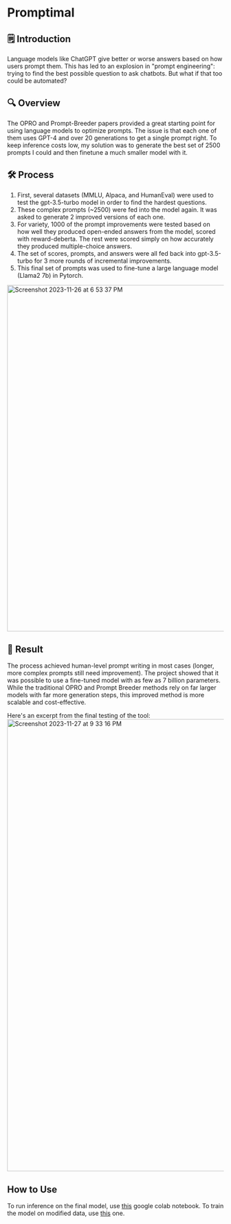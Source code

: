 # Promptimal

## 🗒️ Introduction
  Language models like ChatGPT give better or worse answers based on how users prompt them. This has led to an explosion in "prompt engineering": trying to find the best possible question to ask chatbots. But what if that too could be automated?
  
## 🔍 Overview
The OPRO and Prompt-Breeder papers provided a great starting point for using language models to optimize prompts. The issue is that each one of them uses GPT-4 and over 20 generations to get a single prompt right. To keep inference costs low, my solution was to generate the best set of 2500 prompts I could and then finetune a much smaller model with it.
  
## 🛠 Process

  1. First, several datasets (MMLU, Alpaca, and HumanEval) were used to test the gpt-3.5-turbo model in order to find the hardest questions. 
  2. These complex prompts (~2500) were fed into the model again. It was asked to generate 2 improved versions of each one.
  3. For variety, 1000 of the prompt improvements were tested based on how well they produced open-ended answers from the model, scored with reward-deberta. The rest were scored simply on how accurately they produced multiple-choice answers.
  4. The set of scores, prompts, and answers were all fed back into gpt-3.5-turbo for 3 more rounds of incremental improvements.
  5. This final set of prompts was used to fine-tune a large language model (Llama2 7b) in Pytorch.


<img width="806" alt="Screenshot 2023-11-26 at 6 53 37 PM" src="https://github.com/NoahBSchwartz/Promptimal/assets/44248582/02414aa4-4e85-4ff5-9419-f21711e78478">



## 🎉 Result
The process achieved human-level prompt writing in most cases (longer, more complex prompts still need improvement). The project showed that it was possible to use a fine-tuned model with as few as 7 billion parameters. While the traditional OPRO and Prompt Breeder methods rely on far larger models with far more generation steps, this improved method is more scalable and cost-effective. 

Here's an excerpt from the final testing of the tool:
<img width="1052" alt="Screenshot 2023-11-27 at 9 33 16 PM" src="https://github.com/NoahBSchwartz/Promptimal/assets/44248582/c2fe65c0-f9c4-4bcb-97ba-c25a7ba47098">


## How to Use

To run inference on the final model, use [this](https://colab.research.google.com/drive/1HaIEY3PV6FnfnBAJ78L1COHrou5VrXWi#scrollTo=6F_QcoT5WOXH) google colab notebook.
To train the model on modified data, use [this](https://colab.research.google.com/drive/1B0OvnZrb7vGcmhmKFYEaY08ZuWuGFfs8) one. 

